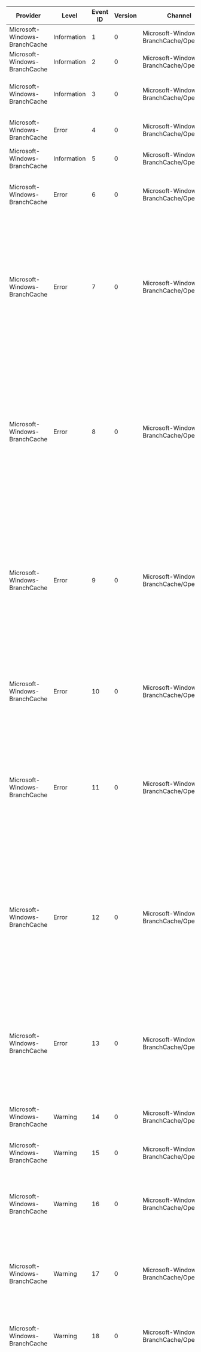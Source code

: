 Provider                       |  Level        |  Event ID  |  Version  |  Channel                                    |  Task  |  Opcode                                                                           |  Keyword  |  Message
-------------------------------|---------------|------------|-----------|---------------------------------------------|--------|-----------------------------------------------------------------------------------|-----------|-----------------------------------------------------------------------------------------------------------------------------------------------------------------------------------------------------------------------------------------------------------------------------------------------------------------------------------------------------------------------------------------------------------------------------------------------------------------------------------------------------------------------------------------------------------------------------------------------------------------------------------------------------------------------------------------------------------------------------------------------------------------------------------------------------------------------------------------------------------------------------------------------------------------------------------------------------------------------------------------------------------------------------------------------------------------------------------------------------------------------------------------------------------------------------------------------------------------------------------------------------------------------------
Microsoft-Windows-BranchCache  |  Information  |  1         |  0        |  Microsoft-Windows-BranchCache/Operational  |        |                                                                                   |           |  The BranchCache service started successfully.
Microsoft-Windows-BranchCache  |  Information  |  2         |  0        |  Microsoft-Windows-BranchCache/Operational  |        |                                                                                   |           |  The BranchCache service stopped successfully.
Microsoft-Windows-BranchCache  |  Information  |  3         |  0        |  Microsoft-Windows-BranchCache/Operational  |        |                                                                                   |           |  The BranchCache service detected that this computer roamed to a different location. Group Policy settings will refresh.
Microsoft-Windows-BranchCache  |  Error        |  4         |  0        |  Microsoft-Windows-BranchCache/Operational  |        |  The BranchCache service is starting up.                                          |           |  The BranchCache service failed to start.Error: {ErrorCode} {ErrorMessage}
Microsoft-Windows-BranchCache  |  Information  |  5         |  0        |  Microsoft-Windows-BranchCache/Operational  |        |                                                                                   |           |  A BranchCache configuration change was detected.
Microsoft-Windows-BranchCache  |  Error        |  6         |  0        |  Microsoft-Windows-BranchCache/Operational  |        |  The BranchCache service is starting up.                                          |           |  This computer is configured as a Hosted Cache server and it is also configured to use a Hosted Cache. Only one of these options is allowed.
Microsoft-Windows-BranchCache  |  Error        |  7         |  0        |  Microsoft-Windows-BranchCache/Operational  |        |  The BranchCache service is starting up.                                          |           |  A firewall is blocking inbound traffic on UDP port 3702, which is used to discover the availability of cached content on this computer. Other computers on the network cannot discover this client. To create a Windows Firewall rule that allows traffic on UDP port 3702, run the command "Enable-BCDistributed" from an elevated PowerShell command prompt. If a different firewall is used, modify the firewall settings to allow this traffic.
Microsoft-Windows-BranchCache  |  Error        |  8         |  0        |  Microsoft-Windows-BranchCache/Operational  |        |  The BranchCache service is starting up.                                          |           |  A firewall is blocking inbound traffic on TCP port 80, which is used to serve content to requesting computers. As a result, other computers on the network, including the Hosted Cache server, cannot retrieve content from this client. To create a Windows Firewall rule that allows inbound traffic on TCP port 80, run the enable cmdlet appropriate to your service mode from an elevated PowerShell command prompt. If a different firewall is used, modify the firewall settings to allow this traffic.
Microsoft-Windows-BranchCache  |  Error        |  9         |  0        |  Microsoft-Windows-BranchCache/Operational  |        |  The BranchCache service is starting up.                                          |           |  A firewall is blocking inbound traffic on TCP port 443, which is used by the Hosted Cache server for accepting incoming client offers to add content. As a result, clients cannot add content to the Hosted Cache. To create a Windows Firewall rule that allows inbound traffic on TCP port 443, run the command "Enable-BCHostedServer" from an elevated PowerShell command prompt. If a different firewall is used, modify the firewall settings to allow this traffic.
Microsoft-Windows-BranchCache  |  Error        |  10        |  0        |  Microsoft-Windows-BranchCache/Operational  |        |  The BranchCache service is starting up.                                          |           |  The BranchCache service cannot start because the HTTP namespace used for serving content to requesting clients is not reserved. Run the enable cmdlet appropriate to your service mode from an elevated PowerShell command prompt.
Microsoft-Windows-BranchCache  |  Error        |  11        |  0        |  Microsoft-Windows-BranchCache/Operational  |        |  Republishing content - making content available to others in the branch office.  |           |  Content was not cached. BranchCache cannot free enough space in the local cache to accommodate the content being added. The maximum cache size is {CacheSize} MB.To increase the cache size, run the command "Set-BCCache" from an elevated PowerShell command prompt and ensure that the disk where the local cache is saved has enough free space.
Microsoft-Windows-BranchCache  |  Error        |  12        |  0        |  Microsoft-Windows-BranchCache/Operational  |        |  Publishing content on the server.                                                |           |  BranchCache cannot publish the content at location {Path}.Error: {ErrorCode} {ErrorMessage}This might be because the publication directory location is not on an NTFS partition, the path is too long (typically, greater than 190 characters) or does not exist, or the BranchCache service does not have the permissions to write to the directory location. Run the command "Set-BCCache" from an elevated PowerShell command prompt.
Microsoft-Windows-BranchCache  |  Error        |  13        |  0        |  Microsoft-Windows-BranchCache/Operational  |        |  Publishing content on the server.                                                |           |  BranchCache cannot publish the content with content-id: {ContentId} because the publication cache size was exceeded or the disk does not have enough space.Error: {ErrorCode} {ErrorMessage}Run the command "Set-BCCache" from an elevated PowerShell command prompt to increase the cache size.
Microsoft-Windows-BranchCache  |  Warning      |  14        |  0        |  Microsoft-Windows-BranchCache/Operational  |        |  Downloading content.                                                             |           |  A request message sent to another BranchCache client failed.Error: {ErrorCode} {ErrorMessage}
Microsoft-Windows-BranchCache  |  Warning      |  15        |  0        |  Microsoft-Windows-BranchCache/Operational  |        |  Downloading content.                                                             |           |  A request message sent to the Hosted Cache server failed.Error: {ErrorCode} {ErrorMessage}
Microsoft-Windows-BranchCache  |  Warning      |  16        |  0        |  Microsoft-Windows-BranchCache/Operational  |        |  Downloading content.                                                             |           |  A BranchCache client or hosted cache server was unresponsive or provided invalid data. For the next {MinutesOfQuarantine} minute(s), BranchCache will not attempt to download data from this machine.
Microsoft-Windows-BranchCache  |  Warning      |  17        |  0        |  Microsoft-Windows-BranchCache/Operational  |        |  Downloading content.                                                             |           |  A request message from another BranchCache client was dropped because it was not valid.Remote client address: {FromAddress}Error: {ErrorCode} {ErrorMessage}
Microsoft-Windows-BranchCache  |  Warning      |  18        |  0        |  Microsoft-Windows-BranchCache/Operational  |        |  Downloading content.                                                             |           |  A content retrieval request from another BranchCache client was denied.Remote client address: {PeerAddress}Error: {ErrorCode} {ErrorMessage}
Microsoft-Windows-BranchCache  |  Warning      |  19        |  0        |  Microsoft-Windows-BranchCache/Operational  |        |  Offering content to hosted cache.                                                |           |  BranchCache tried to offer content to the Hosted Cache server on {HostedCacheLocation}, but there was an error connecting to the Hosted Cache server. Error: {ErrorCode} {ErrorMessage} Possible reasons for this error:-the client has been configured with an incorrect Hosted Cache server name-the client has been configured with an incorrect Hosted Cache server port-the firewall on the Hosted Cache server is blocking communication-the hosted cache server has not been configured with a certificate trusted by the client-the client has been configured to use TLS when communicating with the hosted cache, but the hosted cache has not been configured to use TLS-the client has been configured to not use TLS when communicating with the hosted cache, but the hosted cache has not been configured to expect TLSThe client can be configured by running the "netsh branchcache set service hostedclient location=[HOSTEDSERVER]" command from an elevated prompt.The Hosted Cache server can be configured by running the "netsh branchcache set service hostedserver" command from an elevated prompt.For advanced configuration and information about certificate deployment on a Hosted Cache server, please see the BranchCache deployment guide.
Microsoft-Windows-BranchCache  |  Warning      |  20        |  0        |  Microsoft-Windows-BranchCache/Operational  |        |  Offering content to hosted cache.                                                |           |  BranchCache tried to offer content to the Hosted Cache server on {HostedCacheLocation}, but the request timed out. The Hosted Cache server might be experiencing heavy loads or might not be reachable because of network or authentication issues.
Microsoft-Windows-BranchCache  |  Warning      |  21        |  0        |  Microsoft-Windows-BranchCache/Operational  |        |                                                                                   |           |  {Count} instance(s) of event id {EventId} occurred.
Microsoft-Windows-BranchCache  |  Error        |  22        |  0        |  Microsoft-Windows-BranchCache/Operational  |        |                                                                                   |           |  The Windows Firewall rules for the BranchCache service are not configured correctly. Run the enable cmdlet appropriate to your service mode from an elevated PowerShell command prompt to set the Windows Firewall configuration correctly.
Microsoft-Windows-BranchCache  |  Error        |  23        |  0        |  Microsoft-Windows-BranchCache/Operational  |        |                                                                                   |           |  The BranchCache service could not be started because it has been disabled. Use the Services snap-in console to set the Startup Type for the BranchCache service to "Manual" on client computers and to "Automatic" on server computers.
Microsoft-Windows-BranchCache  |  Error        |  24        |  0        |  Microsoft-Windows-BranchCache/Operational  |        |  Loading local cache.                                                             |           |  The BranchCache service started, but was unable to load the cache file from disk because the cache file was corrupted or was an incompatible version.Sub code: {SubCode}Error: {ErrorCode} {ErrorMessage}
Microsoft-Windows-BranchCache  |  Information  |  25        |  0        |  Microsoft-Windows-BranchCache/Operational  |        |  Loading local cache.                                                             |           |  The BranchCache service started and loaded a cache file from disk.
Microsoft-Windows-BranchCache  |  Information  |  26        |  0        |  Microsoft-Windows-BranchCache/Operational  |        |  Saving local cache.                                                              |           |  BranchCache saved a cache file to disk.
Microsoft-Windows-BranchCache  |  Error        |  27        |  0        |  Microsoft-Windows-BranchCache/Operational  |        |  Saving local cache.                                                              |           |  The BranchCache service stopped and was unable to save the cache file to disk.Error: {ErrorCode} {ErrorMessage}
Microsoft-Windows-BranchCache  |  Information  |  28        |  0        |  Microsoft-Windows-BranchCache/Operational  |        |                                                                                   |           |  The BranchCache service is stopping.
Microsoft-Windows-BranchCache  |  Error        |  29        |  0        |  Microsoft-Windows-BranchCache/Operational  |        |                                                                                   |           |  An SSL certificate is not bound to the port {Port} on the Hosted Cache server. As a result, clients cannot add content to the Hosted Cache.Run the command "netsh http add sslcert" from an elevated command prompt to bind a certificate.
Microsoft-Windows-BranchCache  |  Error        |  30        |  0        |  Microsoft-Windows-BranchCache/Operational  |        |                                                                                   |           |  BranchCache cannot initialize the local cache at location {CachePath}.Error: {ErrorCode} {ErrorMessage}Possible reasons are that the local cache directory location is not on an NTFS partition, the path is too long (typically, greater than 190 characters) or does not exist, or the BranchCache service does not have the permissions to write to the directory location. Run the command "Set-BCCache" from an elevated PowerShell command prompt.
Microsoft-Windows-BranchCache  |  Warning      |  31        |  0        |  Microsoft-Windows-BranchCache/Operational  |        |  Downloading content.                                                             |           |  A request message sent to a Hosted Cache client failed.Error: {ErrorCode} {ErrorMessage}
Microsoft-Windows-BranchCache  |  Information  |  32        |  0        |  Microsoft-Windows-BranchCache/Operational  |        |                                                                                   |           |  The size of the republication cache store at {Path} is too small. The size {ConfiguredSize} bytes was rounded up to {ActualSize} bytes.
Microsoft-Windows-BranchCache  |  Information  |  33        |  0        |  Microsoft-Windows-BranchCache/Operational  |        |                                                                                   |           |  The size of the publication cache store at {Path} is too small. The size {ConfiguredSize} bytes was rounded up to {ActualSize} bytes.
Microsoft-Windows-BranchCache  |  Error        |  34        |  0        |  Microsoft-Windows-BranchCache/Operational  |        |                                                                                   |           |  BranchCache failed to register a service connection point.
Microsoft-Windows-BranchCache  |  Error        |  35        |  0        |  Microsoft-Windows-BranchCache/Operational  |        |                                                                                   |           |  BranchCache failed to update a service connection point.
Microsoft-Windows-BranchCache  |  Error        |  36        |  0        |  Microsoft-Windows-BranchCache/Operational  |        |                                                                                   |           |  BranchCache failed to delete a service connection point.
Microsoft-Windows-BranchCache  |  Error        |  37        |  0        |  Microsoft-Windows-BranchCache/Operational  |        |                                                                                   |           |  BranchCache failed to discover a service connection point.
Microsoft-Windows-BranchCache  |  Information  |  38        |  0        |  Microsoft-Windows-BranchCache/Operational  |        |                                                                                   |           |  BranchCache completed defragmentation of the republication cache store at {Path}.Error: {ErrorCode} {ErrorMessage}
Microsoft-Windows-BranchCache  |  Information  |  39        |  0        |  Microsoft-Windows-BranchCache/Operational  |        |                                                                                   |           |  It is recommended that you consider defragmentation of the republication cache store at {Path}. Defragmentation improves the storage efficiency and performance of BranchCache.Configured max size of the cache store: {ConfiguredSize} MBActual size of data in the cache store: {ActualSize} MB
Microsoft-Windows-BranchCache  |  Warning      |  40        |  0        |  Microsoft-Windows-BranchCache/Operational  |        |                                                                                   |           |  Client request was dropped because allowable simultaneous uploads limit was reached.Remote client address: {HCClientAddress}Current Uploads: {CurrentUploads}Maximum Simultaneous Uploads: {MaxUploads}
Microsoft-Windows-BranchCache  |  Error        |  41        |  0        |  Microsoft-Windows-BranchCache/Operational  |        |                                                                                   |           |  BranchCache cannot start because another application or service is listening on TCP port {ListenPort} (HTTP).  BranchCache expects incoming requests for content on this port.